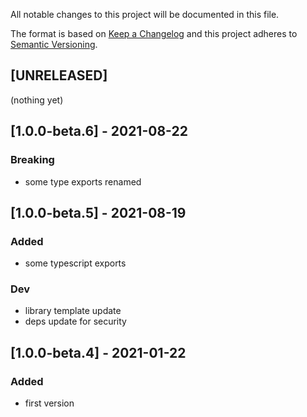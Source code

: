 All notable changes to this project will be documented in this file.

The format is based on [Keep a Changelog](http://keepachangelog.com/en/1.0.0/)
and this project adheres to [Semantic Versioning](http://semver.org/spec/v2.0.0.html).

## [UNRELEASED]
(nothing yet)

## [1.0.0-beta.6] - 2021-08-22
### Breaking
- some type exports renamed

## [1.0.0-beta.5] - 2021-08-19
### Added
- some typescript exports
### Dev
- library template update
- deps update for security

## [1.0.0-beta.4] - 2021-01-22
### Added
- first version
